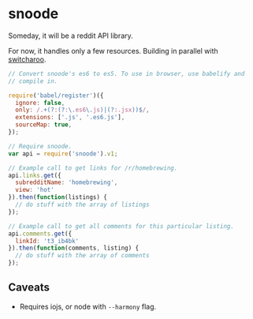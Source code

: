 snoode
======

Someday, it will be a reddit API library.

For now, it handles only a few resources. Building in parallel with
[switcharoo](https://github.com/reddit/switcharoo).

```javascript
// Convert snoode's es6 to es5. To use in browser, use babelify and
// compile in.

require('babel/register')({
  ignore: false,
  only: /.+(?:(?:\.es6\.js)|(?:.jsx))$/,
  extensions: ['.js', '.es6.js'],
  sourceMap: true,
});

// Require snoode.
var api = require('snoode').v1;

// Example call to get links for /r/homebrewing.
api.links.get({
  subredditName: 'homebrewing',
  view: 'hot'
}).then(function(listings) {
  // do stuff with the array of listings
});

// Example call to get all comments for this particular listing.
api.comments.get({
  linkId: 't3_ib4bk'
}).then(function(comments, listing) {
  // do stuff with the array of comments
});
```

Caveats
------

* Requires iojs, or node with `--harmony` flag.
